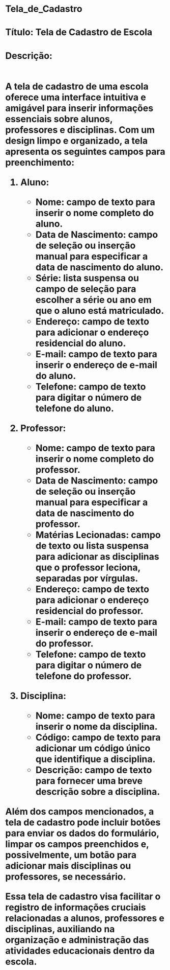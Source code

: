 #  <h1>Tela_de_Cadastro<h1>
 
<h1>Título: Tela de Cadastro de Escola<h1>

Descrição:

<br> A tela de cadastro de uma escola oferece uma interface intuitiva e amigável para inserir informações essenciais sobre alunos, professores e disciplinas. Com um design limpo e organizado, a tela apresenta os seguintes campos para preenchimento:

1. Aluno:
   - Nome: campo de texto para inserir o nome completo do aluno.
   - Data de Nascimento: campo de seleção ou inserção manual para especificar a data de nascimento do aluno.
   - Série: lista suspensa ou campo de seleção para escolher a série ou ano em que o aluno está matriculado.
   - Endereço: campo de texto para adicionar o endereço residencial do aluno.
   - E-mail: campo de texto para inserir o endereço de e-mail do aluno.
   - Telefone: campo de texto para digitar o número de telefone do aluno.

2. Professor:
   - Nome: campo de texto para inserir o nome completo do professor.
   - Data de Nascimento: campo de seleção ou inserção manual para especificar a data de nascimento do professor.
   - Matérias Lecionadas: campo de texto ou lista suspensa para adicionar as disciplinas que o professor leciona, separadas por vírgulas.
   - Endereço: campo de texto para adicionar o endereço residencial do professor.
   - E-mail: campo de texto para inserir o endereço de e-mail do professor.
   - Telefone: campo de texto para digitar o número de telefone do professor.

3. Disciplina:
   - Nome: campo de texto para inserir o nome da disciplina.
   - Código: campo de texto para adicionar um código único que identifique a disciplina.
   - Descrição: campo de texto para fornecer uma breve descrição sobre a disciplina.

Além dos campos mencionados, a tela de cadastro pode incluir botões para enviar os dados do formulário, limpar os campos preenchidos e, possivelmente, um botão para adicionar mais disciplinas ou professores, se necessário.

Essa tela de cadastro visa facilitar o registro de informações cruciais relacionadas a alunos, professores e disciplinas, auxiliando na organização e administração das atividades educacionais dentro da escola.<br>
